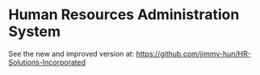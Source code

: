 # Human Resources Administration System
See the new and improved version at: https://github.com/jimmy-hun/HR-Solutions-Incorporated
